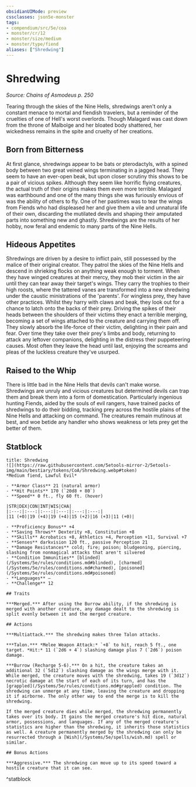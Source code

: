 ```yaml
---
obsidianUIMode: preview
cssclasses: json5e-monster
tags:
- compendium/src/5e/coa
- monster/cr/12
- monster/size/medium
- monster/type/fiend
aliases: ["Shredwing"]
---
```

# Shredwing
*Source: Chains of Asmodeus p. 250*  

Tearing through the skies of the Nine Hells, shredwings aren't only a constant menace to mortal and fiendish travelers, but a reminder of the cruelties of one of Hell's worst overlords. Though Malagard was cast down from the throne of Malbolge and her bloated body shattered, her wickedness remains in the spite and cruelty of her creations.

## Born from Bitterness

At first glance, shredwings appear to be bats or pterodactyls, with a spined body between two great veined wings terminating in a jagged head. They seem to have an ever-open beak, but upon closer scrutiny this shows to be a pair of vicious spikes. Although they seem like horrific flying creatures, the actual truth of their origins makes them even more terrible. Malagard was earthbound and one of the many things she was furiously envious of was the ability of others to fly. One of her pastimes was to tear the wings from Fiends who had displeased her and give them a vile and unnatural life of their own, discarding the mutilated devils and shaping their amputated parts into something new and ghastly. Shredwings are the results of her hobby, now feral and endemic to many parts of the Nine Hells.

## Hideous Appetites

Shredwings are driven by a desire to inflict pain, still possessed by the malice of their original creator. They patrol the skies of the Nine Hells and descend in shrieking flocks on anything weak enough to torment. When they have winged creatures at their mercy, they mob their victim in the air until they can tear away their target's wings. They carry the trophies to their high roosts, where the tattered vanes are transformed into a new shredwing under the caustic ministrations of the 'parents'. For wingless prey, they have other practices. Whilst they harry with claws and beak, they look out for a chance to latch onto the backs of their prey. Driving the spikes of their heads between the shoulders of their victims they enact a terrible merging, becoming a set of wings attached to the creature and carrying them off. They slowly absorb the life-force of their victim, delighting in their pain and fear. Over time they take over their prey's limbs and body, returning to attack any leftover companions, delighting in the distress their puppeteering causes. Most often they leave the head until last, enjoying the screams and pleas of the luckless creature they've usurped.

## Raised to the Whip

There is little bad in the Nine Hells that devils can't make worse. Shredwings are unruly and vicious creatures but determined devils can trap them and break them into a form of domestication. Particularly ingenious hunting Fiends, aided by the souls of evil rangers, have trained packs of shredwings to do their bidding, tracking prey across the hostile plains of the Nine Hells and attacking on command. The creatures remain mutinous at best, and woe betide any handler who shows weakness or lets prey get the better of them.

## Statblock

```ad-statblock
title: Shredwing
![](https://raw.githubusercontent.com/5etools-mirror-2/5etools-img/main/bestiary/tokens/CoA/Shredwing.webp#token)
*Medium fiend, Lawful Evil*

- **Armor Class** 21 (natural armor)
- **Hit Points** 170 (`20d8 + 80`)
- **Speed** 0 ft., fly 60 ft. (hover)

|STR|DEX|CON|INT|WIS|CHA|
|:---:|:---:|:---:|:---:|:---:|:---:|
|11 (+0)|19 (+4)|19 (+4)|15 (+2)|16 (+3)|11 (+0)|

- **Proficiency Bonus** +4
- **Saving Throws** Dexterity +8, Constitution +8
- **Skills** Acrobatics +8, Athletics +4, Perception +11, Survival +7
- **Senses** darkvision 120 ft., passive Perception 21
- **Damage Resistances** cold; fire; poison; bludgeoning, piercing, slashing from nonmagical attacks that aren't silvered
- **Condition Immunities** [blinded](/Systems/5e/rules/conditions.md#blinded), [charmed](/Systems/5e/rules/conditions.md#charmed), [poisoned](/Systems/5e/rules/conditions.md#poisoned)
- **Languages** —
- **Challenge** 12

## Traits

***Merged.*** After using the Burrow ability, if the shredwing is merged with another creature, any damage dealt to the shredwing is split evenly between it and the merged creature.

## Actions

***Multiattack.*** The shredwing makes three Talon attacks.

***Talon.*** *Melee Weapon Attack:* `+8` to hit, reach 5 ft., one target. *Hit:* 11 (`2d6 + 4`) slashing damage plus 7 (`2d6`) poison damage.

***Burrow (Recharge 5-6).*** On a hit, the creature takes an additional 32 (`5d12`) slashing damage as the wings merge with it. While merged, the creature moves with the shredwing, takes 19 (`3d12`) necrotic damage at the start of each of its turn, and has the [grappled](/Systems/5e/rules/conditions.md#grappled) condition. The shredwing can unmerge at any time, leaving the creature and dropping it if airborne. The only other way to end the merge is to kill the shredwing.

If the merged creature dies while merged, the shredwing permanently takes over its body. It gains the merged creature's hit dice, natural armor, possessions, and languages. If any of the merged creature's statistics are higher than the shredwing, it inherits those statistics as well. A creature permanently merged by the shredwing can only be resurrected through a [Wish](/Systems/5e/spells/wish.md) spell or similar.

## Bonus Actions

***Aggressive.*** The shredwing can move up to its speed toward a hostile creature that it can see.
```
^statblock